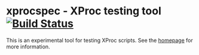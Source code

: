 xprocspec - XProc testing tool [![Build Status](https://travis-ci.org/josteinaj/xprocspec.png?branch=master)](https://travis-ci.org/josteinaj/xprocspec)
==============================

This is an experimental tool for testing XProc scripts. See the <a href="http://josteinaj.github.io/xprocspec/">homepage</a> for more information.

